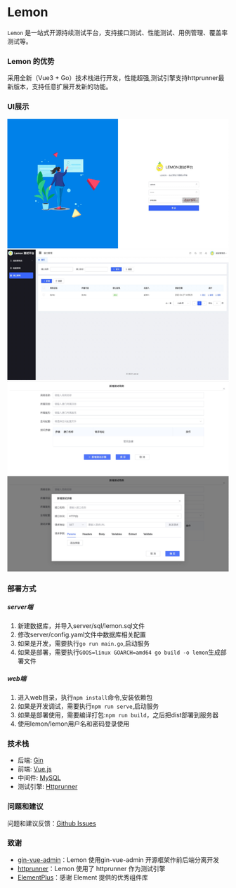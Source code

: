 # Lemon
`Lemon` 是一站式开源持续测试平台，支持接口测试、性能测试、用例管理、覆盖率测试等。

### Lemon 的优势

采用全新（Vue3 + Go）技术栈进行开发，性能超强,测试引擎支持httprunner最新版本，支持任意扩展开发新的功能。


### UI展示

![UI01](docs/assets/ui1.jpg)
![UI02](docs/assets/ui2.jpg)
![UI03](docs/assets/ui3.jpg)
![UI04](docs/assets/ui4.jpg)


### 部署方式

##### server端

1. 新建数据库，并导入server/sql/lemon.sql文件
2. 修改server/config.yaml文件中数据库相关配置
3. 如果是开发，需要执行`go run main.go`,启动服务
4. 如果是部署，需要执行`GOOS=linux GOARCH=amd64 go build -o lemon`生成部署文件

##### web端

1. 进入web目录，执行`npm install`命令,安装依赖包
2. 如果是开发调试，需要执行`npm run serve`,启动服务
3. 如果是部署使用，需要编译打包:`npm run build`，之后把dist部署到服务器 
4. 使用lemon/lemon用户名和密码登录使用

### 技术栈

-   后端: [Gin](https://gin-gonic.com/)
-   前端: [Vue.js](https://vuejs.org/)
-   中间件: [MySQL](https://www.mysql.com/)
-   测试引擎: [Httprunner](https://github.com/httprunner/httprunner)

### 问题和建议

问题和建议反馈：[Github Issues](https://github.com/yunfei07/lemon/issues/new)


### 致谢

-   [gin-vue-admin](https://github.com/flipped-aurora/gin-vue-admin)：Lemon 使用gin-vue-admin 开源框架作前后端分离开发
-   [httprunner](https://github.com/httprunner/httprunner)：Lemon 使用了 httprunner 作为测试引擎
-   [ElementPlus](https://element-plus.gitee.io/)：感谢 Element 提供的优秀组件库
